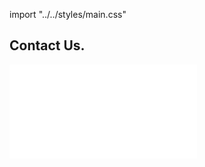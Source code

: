 import "../../styles/main.css"

<Hero slots="heading" variant="fullwidth" theme="dark" customLayout className="contactUsHerobgImage Hero-Banner Sales-ContactUs" />

## Contact Us.

<WrapperComponent slots="content" repeat="1" theme="lightest" className="Use-cases-for-Adobe-Document-Services"/>

<div class="iframe-container">
    <iframe src="/faas.html" frameBorder="0" scrolling="no"></iframe>
</div>
